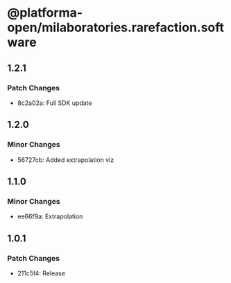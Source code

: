 # @platforma-open/milaboratories.rarefaction.software

## 1.2.1

### Patch Changes

- 8c2a02a: Full SDK update

## 1.2.0

### Minor Changes

- 56727cb: Added extrapolation viz

## 1.1.0

### Minor Changes

- ee66f9a: Extrapolation

## 1.0.1

### Patch Changes

- 211c5f4: Release
